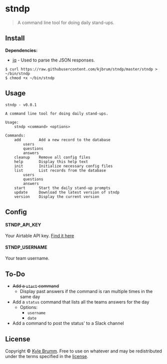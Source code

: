 # stndp

> A command line tool for doing daily stand-ups.


## Install

__Dependencies:__

- [jq](https://stedolan.github.io/jq) - Used to parse the JSON responses.

```
$ curl https://raw.githubusercontent.com/kjbrum/stndp/master/stndp > ~/bin/stndp
$ chmod +x ~/bin/stndp
```


## Usage

```
stndp - v0.0.1

A command line tool for doing daily stand-ups.

Usage:
    stndp <command> <options>

Commands:
    add        Add a new record to the database
        users
        questions
        answers
    cleanup    Remove all config files
    help       Display this help text
    init       Initialize necessary config files
    list       List records from the database
        users
        questions
        answers
    start      Start the daily stand-up prompts
    update     Download the latest version of stndp
    version    Display the current version
```


## Config

#### STNDP_API_KEY

Your Airtable API key. [Find it here](https://airtable.com/account)

#### STNDP_USERNAME

Your team username.


## To-Do

- ~~Add a `start` command~~
    - Display past answers if the command is ran multiple times in the same day
- Add a `status` command that lists all the teams answers for the day
    - Options:
        - `username`
        - `date`
- Add a command to post the status' to a Slack channel


## License

Copyright © [Kyle Brumm](http://kylebrumm.com). Free to use on whatever and may be redistributed under the terms specified in the [license](LICENSE.md).

